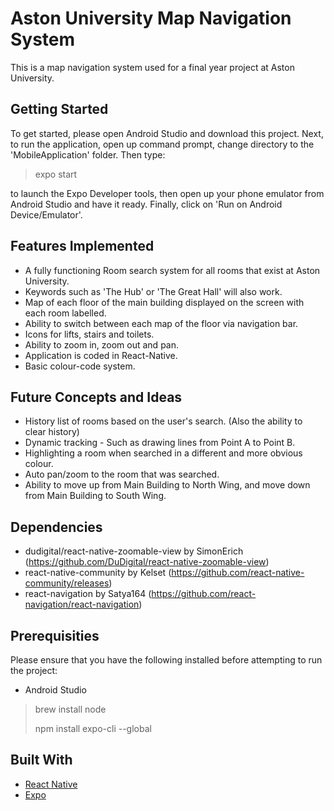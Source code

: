 # Aston University Map Navigation System
This is a map navigation system used for a final year project at Aston University. 

## Getting Started

To get started, please open Android Studio and download this project. Next, to run the application, open up command prompt, change directory to the 'MobileApplication' folder. Then type:

> expo start

to launch the Expo Developer tools, then open up your phone emulator from Android Studio and have it ready. Finally, click on 'Run on Android Device/Emulator'.

## Features Implemented

- A fully functioning Room search system for all rooms that exist at Aston University.
- Keywords such as 'The Hub' or 'The Great Hall' will also work.
- Map of each floor of the main building displayed on the screen with each room labelled.
- Ability to switch between each map of the floor via navigation bar.
- Icons for lifts, stairs and toilets.
- Ability to zoom in, zoom out and pan.
- Application is coded in React-Native.
- Basic colour-code system.

## Future Concepts and Ideas

- History list of rooms based on the user's search. (Also the ability to clear history)
- Dynamic tracking - Such as drawing lines from Point A to Point B.
- Highlighting a room when searched in a different and more obvious colour.
- Auto pan/zoom to the room that was searched.
- Ability to move up from Main Building to North Wing, and move down from Main Building to South Wing.

## Dependencies

- dudigital/react-native-zoomable-view by SimonErich (https://github.com/DuDigital/react-native-zoomable-view)
- react-native-community by Kelset (https://github.com/react-native-community/releases)
- react-navigation by Satya164 (https://github.com/react-navigation/react-navigation)

## Prerequisities

Please ensure that you have the following installed before attempting to run the project:
- Android Studio
> brew install node
> 
> npm install expo-cli --global

## Built With
- <a href="https://www.reactnative.dev">React Native</a>
- <a href="https://expo.io">Expo</a>
